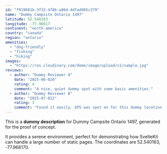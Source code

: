```yaml
---
id: "f919681b-3f32-4f8b-a86d-4dfad085c379"
name: "Dummy Campsite Ontario 1497"
latitude: 52.540163
longitude: -77.96617
continent: "north-america"
country: "canada"
region: "ontario"
amenities:
  - "dog-friendly"
  - "fishing"
  - "hiking"
images:
  - "https://res.cloudinary.com/demo/image/upload/v1/sample.jpg"
reviews:
  - author: "Dummy Reviewer A"
    date: "2025-06-020"
    rating: 4
    comment: "A nice, quiet dummy spot with some basic amenities."
  - author: "Dummy Reviewer B"
    date: "2025-07-022"
    rating: 3
    comment: "Found it easily. GPS was spot on for this dummy location."
---
```


This is a **dummy description** for Dummy Campsite Ontario 1497, generated for the proof of concept.

It provides a serene environment, perfect for demonstrating how SvelteKit can handle a large number of static pages. The coordinates are 52.540163, -77.966170.

